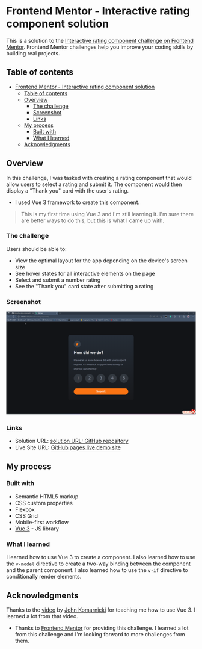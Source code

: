 # Frontend Mentor - Interactive rating component solution

This is a solution to the [Interactive rating component challenge on Frontend Mentor](https://www.frontendmentor.io/challenges/interactive-rating-component-koxpeBUmI). Frontend Mentor challenges help you improve your coding skills by building real projects. 

## Table of contents

- [Frontend Mentor - Interactive rating component solution](#frontend-mentor---interactive-rating-component-solution)
  - [Table of contents](#table-of-contents)
  - [Overview](#overview)
    - [The challenge](#the-challenge)
    - [Screenshot](#screenshot)
    - [Links](#links)
  - [My process](#my-process)
    - [Built with](#built-with)
    - [What I learned](#what-i-learned)
  - [Acknowledgments](#acknowledgments)

## Overview
In this challenge, I was tasked with creating a rating component that would allow users to select a rating and submit it. The component would then display a "Thank you" card with the user's rating.
* I used Vue 3 framework to create this component.

> This is my first time using Vue 3 and I'm still learning it. I'm sure there are better ways to do this, but this is what I came up with.
### The challenge

Users should be able to:

- View the optimal layout for the app depending on the device's screen size
- See hover states for all interactive elements on the page
- Select and submit a number rating
- See the "Thank you" card state after submitting a rating

### Screenshot

![](./screenshot.png)

### Links

- Solution URL: [solution URL: GitHub repository](https://github.com/pzq123456/Interactive-rating-component)
- Live Site URL: [GitHub pages live demo site](https://pzq123456.github.io/Interactive-rating-component/)

## My process

### Built with

- Semantic HTML5 markup
- CSS custom properties
- Flexbox
- CSS Grid
- Mobile-first workflow
- [Vue 3](https://v3.vuejs.org/) - JS library


### What I learned

I learned how to use Vue 3 to create a component. I also learned how to use the `v-model` directive to create a two-way binding between the component and the parent component. I also learned how to use the `v-if` directive to conditionally render elements.

## Acknowledgments
Thanks to the [video](https://www.youtube.com/watch?v=iG0HZ6_vgjs) by [John Komarnicki](https://www.youtube.com/@JohnKomarnicki) for teaching me how to use Vue 3. I learned a lot from that video.

* Thanks to [Frontend Mentor](https://www.frontendmentor.io) for providing this challenge. I learned a lot from this challenge and I'm looking forward to more challenges from them.

